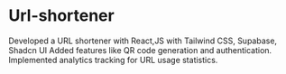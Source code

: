 # Url-shortener
Developed a URL shortener with React,JS with Tailwind CSS, Supabase, Shadcn UI 
Added features like QR code generation and authentication.
Implemented analytics tracking for URL usage statistics.
